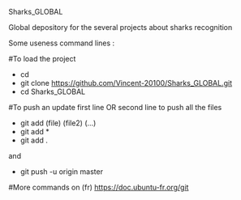 Sharks_GLOBAL

Global depository for the several projects about sharks recognition

Some useness command lines :

#To load the project
* cd <the good way>
* git clone https://github.com/Vincent-20100/Sharks_GLOBAL.git
* cd Sharks_GLOBAL

#To push an update
first line OR second line to push all the files
* git add (file) (file2) (...)
* git add *
* git add .

and
* git push -u origin master

#More commands
on (fr) https://doc.ubuntu-fr.org/git
